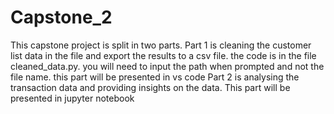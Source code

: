 # Capstone_2
This capstone project is split in two parts. 
Part 1 is cleaning the customer list data in the file and export the results to a csv file. the code is in the file cleaned_data.py. you will need to input the path when prompted and not the file name. this part will be presented in vs code
Part 2 is analysing the transaction data and providing insights on the data. This part will be presented in jupyter notebook
